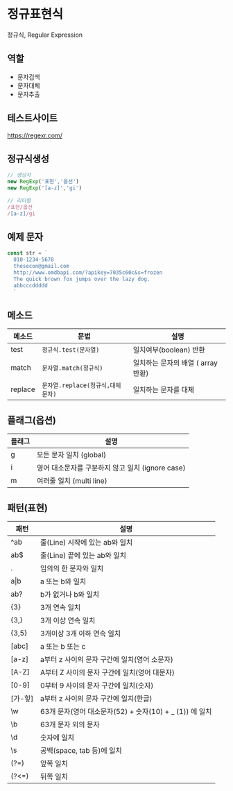 # 정규표현식

정규식, Regular Expression

## 역할
- 문자검색
- 문자대체
- 문자추출

## 테스트사이트 
https://regexr.com/

## 정규식생성

```js
// 생성자
new RegExp('표현','옵션')
new RegExp('[a-z]','gi')

// 리터럴
/표현/옵션
/[a-z]/gi
```

## 예제 문자
```js
const str = `
  010-1234-5678
  thesecon@gmail.com
  http://www.omdbapi.com/?apikey=7035c60c&s=frozen
  The quick brown fox jumps over the lazy dog.
  abbcccddddd
  `
  ```

  ## 메소드

  메소드 | 문법 | 설명
  --| --|--|
  test |`정규식.test(문자열)` | 일치여부(boolean) 반환
  match| `문자열.match(정규식)`| 일치하는 문자의 배열 ( array 반환)
  replace | `문자열.replace(정규식,대체문자)`|일치하는 문자를 대체

  ## 플래그(옵션)

  플래그 | 설명
  --|--|
  g | 모든 문자 일치 (global)
  i | 영어 대소문자를 구분하지 않고 일치 (ignore case)
  m | 여러줄 일치 (multi line)

  ## 패턴(표현)

  패턴|설명
  --|--
  ^ab | 줄(Line) 시작에 있는 ab와 일치
  ab$| 줄(Line) 끝에 있는 ab와 일치
  . | 임의의 한 문자와 일치
  a&verbar;b | a 또는 b와 일치
  ab? | b가 없거나 b와 일치
  {3} | 3개 연속 일치
  {3,} | 3개 이상 연속 일치
  {3,5} | 3개이상 3개 이하 연속 일치
  [abc] | a 또는 b 또는 c
  [a-z] | a부터 z 사이의 문자 구간에 일치(영어 소문자)
  [A-Z] | A부터 Z 사이의 문자 구간에 일치(영어 대문자)
  [0-9] | 0부터 9 사이의 문자 구간에 일치(숫자)
  [가-힣] | a부터 z 사이의 문자 구간에 일치(한글)
  \w | 63개 문자(영어 대소문자(52) + 숫자(10) + _ (1)) 에 일치
  \b | 63개 문자 외의 문자
  \d | 숫자에 일치
  \s | 공백(space, tab 등)에 일치 
  (?=) | 앞쪽 일치
  (?<=) | 뒤쪽 일치